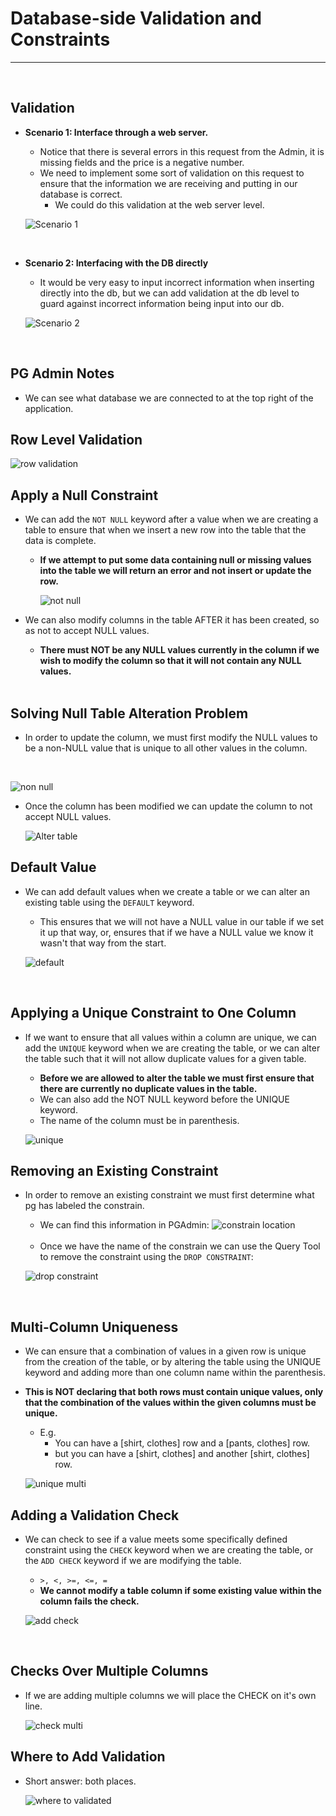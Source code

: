 # Database-side Validation and Constraints

<hr>
<br>

## Validation

- **Scenario 1: Interface through a web server.**
  - Notice that there is several errors in this request from the Admin, it is missing fields and the price is a negative number.
  - We need to implement some sort of validation on this request to ensure that the information we are receiving and putting in our database is correct.
    - We could do this validation at the web server level.

  ![Scenario 1](../resources/scenario_1.JPG)
<br>

- **Scenario 2: Interfacing with the DB directly**
  - It would be very easy to input incorrect information when inserting directly into the db, but we can add validation at the db level to guard against incorrect information being input into our db.

  ![Scenario 2](../resources/scenario_2.JPG)
<br>

## PG Admin Notes

  - We can see what database we are connected to at the top right of the application.

## Row Level Validation

![row validation](../resources/row_validation.JPG)
<br>

## Apply a Null Constraint

- We can add the `NOT NULL` keyword after a value when we are creating a table to ensure that when we insert a new row into the table that the data is complete.
  - **If we attempt to put some data containing null or missing values into the table we will return an error and not insert or update the row.**

    ![not null](../resources/not_null.JPG)

- We can also modify columns in the table AFTER it has been created, so as not to accept NULL values.
  - **There must NOT be any NULL values currently in the column if we wish to modify the column so that it will not contain any NULL values.**
  <br>

## Solving Null Table Alteration Problem

- In order to update the column, we must first modify the NULL values to be a non-NULL value that is unique to all other values in the column.
<br>

  ![non null](../resources/update_pre_reset.JPG)

- Once the column has been modified we can update the column to not accept NULL values.

  ![Alter table](../resources/alter_not_null.JPG)

## Default Value

- We can add default values when we create a table or we can alter an existing table using the `DEFAULT` keyword.
  - This ensures that we will not have a NULL value in our table if we set it up that way, or, ensures that if we have a NULL value we know it wasn't that way from the start.

  ![default](../resources/default.JPG)
<br>

## Applying a Unique Constraint to One Column

- If we want to ensure that all values within a column are unique, we can add the `UNIQUE` keyword when we are creating the table, or we can alter the table such that it will not allow duplicate values for a given table.
  - **Before we are allowed to alter the table we must first ensure that there are currently no duplicate values in the table.**
  - We can also add the NOT NULL keyword before the UNIQUE keyword.
  - The name of the column must be in parenthesis.

  ![unique](../resources/Unique.JPG)

## Removing an Existing Constraint

- In order to remove an existing constraint we must first determine what pg has labeled the constrain.
  - We can find this information in PGAdmin:
  ![constrain location](../resources/constraints_location.JPG)
  <br>

  - Once we have the name of the constrain we can use the Query Tool to remove the constraint using the `DROP CONSTRAINT`:

  ![drop constraint](../resources/constraint_drop.JPG)
<br>

## Multi-Column Uniqueness

- We can ensure that a combination of values in a given row is unique from the creation of the table, or by altering the table using the UNIQUE keyword and adding more than one column name within the parenthesis.
- **This is NOT declaring that both rows must contain unique values, only that the combination of the values within the given columns must be unique.**
  - E.g. 
    - You can have a [shirt, clothes] row and a [pants, clothes] row.
    - but you can have a [shirt, clothes] and another [shirt, clothes] row.
  
  ![unique multi](../resources/unique_multi.JPG)

## Adding a Validation Check

- We can check to see if a value meets some specifically defined constraint using the `CHECK` keyword when we are creating the table, or the `ADD CHECK` keyword if we are modifying the table.
  - `>, <, >=, <=, =`
  - **We cannot modify a table column if some existing value within the column fails the check.**

  ![add check](../resources/validation_check.JPG)
<br>

## Checks Over Multiple Columns

- If we are adding multiple columns we will place the CHECK on it's own line.

  ![check multi](../resources/check_multi.JPG)
  <br>

## Where to Add Validation

- Short answer: both places.

  ![where to validated](../resources/validation_where.JPG)